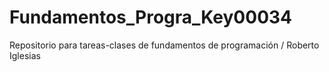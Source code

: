 # Fundamentos_Progra_Key00034
Repositorio para tareas-clases de fundamentos de programación / Roberto Iglesias
